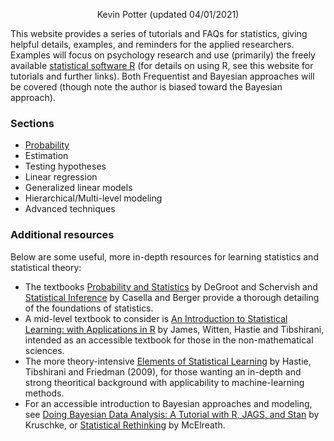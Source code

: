 <p align="center">
  Kevin Potter (updated 04/01/2021)
</p>

This website provides a series of tutorials and FAQs for statistics, giving helpful details, examples, and reminders for the applied researchers. Examples will focus on psychology research and use (primarily) the freely available [statistical software R](https://www.r-project.org/) (for details on using R, see this website for tutorials and further links). Both Frequentist and Bayesian approaches will be covered (though note the author is biased toward the Bayesian approach).

### Sections

* [Probability](doc/C01_P000_Probability.md)
* Estimation
* Testing hypotheses
* Linear regression
* Generalized linear models
* Hierarchical/Multi-level modeling
* Advanced techniques

### Additional resources

Below are some useful, more in-depth resources for learning statistics and statistical theory:
* The textbooks [Probability and Statistics](https://www.pearson.com/us/higher-education/product/De-Groot-Probability-and-Statistics-4th-Edition/9780321500465.html) by DeGroot and Schervish and [Statistical Inference](https://www.books-by-isbn.com/0-534/0534243126-Statistical-Inference-George-Casella-Roger-L.-Berger-0-534-24312-6.html) by Casella and Berger provide a thorough detailing of the foundations of statistics.
* A mid-level textbook to consider is [An Introduction to Statistical Learning: with Applications in R](http://faculty.marshall.usc.edu/gareth-james/ISL/) by James, Witten, Hastie and Tibshirani, intended as an accessible textbook for those in the non-mathematical sciences.
* The more theory-intensive [Elements of Statistical Learning](https://web.stanford.edu/~hastie/ElemStatLearn/) by Hastie, Tibshirani and Friedman (2009), for those wanting an in-depth and strong theoritical background with applicability to machine-learning methods.
* For an accessible introduction to Bayesian approaches and modeling, see [Doing Bayesian Data Analysis: A Tutorial with R, JAGS, and Stan](http://doingbayesiandataanalysis.blogspot.com/) by Kruschke, or [Statistical Rethinking](https://xcelab.net/rm/statistical-rethinking/) by McElreath.

